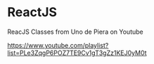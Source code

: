 # ReactJS

ReacJS Classes from Uno de Piera on Youtube

https://www.youtube.com/playlist?list=PLe3ZqgP6POZ7TE9Cv1gT3gZz1KEJ0yM0t
